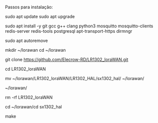 Passos para instalação:

sudo apt update
sudo apt upgrade

sudo apt install -y git gcc g++ clang python3 mosquitto mosquitto-clients redis-server redis-tools postgresql apt-transport-https dirmngr

sudo apt autoremove

mkdir ~/lorawan
cd ~/lorawan

git clone https://github.com/Elecrow-RD/LR1302_loraWAN.git

cd LR1302_loraWAN

mv ~/lorawan/LR1302_loraWAN/LR1302_HAL/sx1302_hal/ ~/lorawan/

~/lorawan/

rm -rf LR1302_loraWAN

cd ~/lorawan/cd sx1302_hal

make


